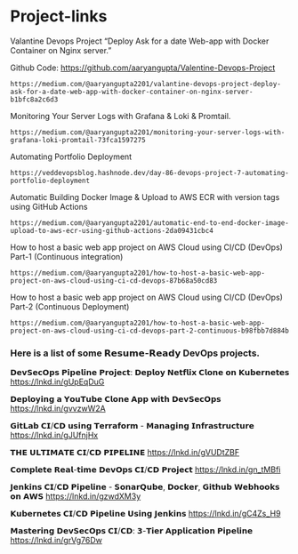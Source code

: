 # Project-links
Valantine Devops Project “Deploy Ask for a date Web-app with Docker Container on Nginx server.”

Github Code: https://github.com/aaryangupta/Valentine-Devops-Project
```
https://medium.com/@aaryangupta2201/valantine-devops-project-deploy-ask-for-a-date-web-app-with-docker-container-on-nginx-server-b1bfc8a2c6d3
```
Monitoring Your Server Logs with Grafana & Loki & Promtail.
```
https://medium.com/@aaryangupta2201/monitoring-your-server-logs-with-grafana-loki-promtail-73fca1597275
```
Automating Portfolio Deployment
```
https://veddevopsblog.hashnode.dev/day-86-devops-project-7-automating-portfolio-deployment
```
Automatic Building Docker Image & Upload to AWS ECR with version tags using GitHub Actions
```
https://medium.com/@aaryangupta2201/automatic-end-to-end-docker-image-upload-to-aws-ecr-using-github-actions-2da09431cbc4
```
How to host a basic web app project on AWS Cloud using CI/CD (DevOps) Part-1 (Continuous integration)
```
https://medium.com/@aaryangupta2201/how-to-host-a-basic-web-app-project-on-aws-cloud-using-ci-cd-devops-87b68a50cd83
```
How to host a basic web app project on AWS Cloud using CI/CD (DevOps) Part-2 (Continuous Deployment)
```
https://medium.com/@aaryangupta2201/how-to-host-a-basic-web-app-project-on-aws-cloud-using-ci-cd-devops-part-2-continuous-b98fbb7d884b
```
### Here is a list of some 𝗥𝗲𝘀𝘂𝗺𝗲-𝗥𝗲𝗮𝗱𝘆 DevOps projects.

𝗗𝗲𝘃𝗦𝗲𝗰𝗢𝗽𝘀 𝗣𝗶𝗽𝗲𝗹𝗶𝗻𝗲 𝗣𝗿𝗼𝗷𝗲𝗰𝘁: 𝗗𝗲𝗽𝗹𝗼𝘆 𝗡𝗲𝘁𝗳𝗹𝗶𝘅 𝗖𝗹𝗼𝗻𝗲 𝗼𝗻 𝗞𝘂𝗯𝗲𝗿𝗻𝗲𝘁𝗲𝘀
https://lnkd.in/gUpEqDuG

𝗗𝗲𝗽𝗹𝗼𝘆𝗶𝗻𝗴 𝗮 𝗬𝗼𝘂𝗧𝘂𝗯𝗲 𝗖𝗹𝗼𝗻𝗲 𝗔𝗽𝗽 𝘄𝗶𝘁𝗵 𝗗𝗲𝘃𝗦𝗲𝗰𝗢𝗽𝘀
https://lnkd.in/gvvzwW2A

𝗚𝗶𝘁𝗟𝗮𝗯 𝗖𝗜/𝗖𝗗 𝘂𝘀𝗶𝗻𝗴 𝗧𝗲𝗿𝗿𝗮𝗳𝗼𝗿𝗺 - 𝗠𝗮𝗻𝗮𝗴𝗶𝗻𝗴 𝗜𝗻𝗳𝗿𝗮𝘀𝘁𝗿𝘂𝗰𝘁𝘂𝗿𝗲
https://lnkd.in/gJUfnjHx

𝗧𝗛𝗘 𝗨𝗟𝗧𝗜𝗠𝗔𝗧𝗘 𝗖𝗜/𝗖𝗗 𝗣𝗜𝗣𝗘𝗟𝗜𝗡𝗘
https://lnkd.in/gVUDtZBF

𝗖𝗼𝗺𝗽𝗹𝗲𝘁𝗲 𝗥𝗲𝗮𝗹-𝘁𝗶𝗺𝗲 𝗗𝗲𝘃𝗢𝗽𝘀 𝗖𝗜/𝗖𝗗 𝗣𝗿𝗼𝗷𝗲𝗰𝘁
https://lnkd.in/gn_tMBfi

𝗝𝗲𝗻𝗸𝗶𝗻𝘀 𝗖𝗜/𝗖𝗗 𝗣𝗶𝗽𝗲𝗹𝗶𝗻𝗲 - 𝗦𝗼𝗻𝗮𝗿𝗤𝘂𝗯𝗲, 𝗗𝗼𝗰𝗸𝗲𝗿, 𝗚𝗶𝘁𝗵𝘂𝗯 𝗪𝗲𝗯𝗵𝗼𝗼𝗸𝘀 𝗼𝗻 𝗔𝗪𝗦
https://lnkd.in/gzwdXM3y

𝗞𝘂𝗯𝗲𝗿𝗻𝗲𝘁𝗲𝘀 𝗖𝗜/𝗖𝗗 𝗣𝗶𝗽𝗲𝗹𝗶𝗻𝗲 𝗨𝘀𝗶𝗻𝗴 𝗝𝗲𝗻𝗸𝗶𝗻𝘀
https://lnkd.in/gC4Zs_H9

𝗠𝗮𝘀𝘁𝗲𝗿𝗶𝗻𝗴 𝗗𝗲𝘃𝗦𝗲𝗰𝗢𝗽𝘀 𝗖𝗜/𝗖𝗗: 𝟯-𝗧𝗶𝗲𝗿 𝗔𝗽𝗽𝗹𝗶𝗰𝗮𝘁𝗶𝗼𝗻 𝗣𝗶𝗽𝗲𝗹𝗶𝗻𝗲
https://lnkd.in/grVg76Dw
